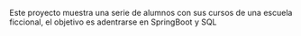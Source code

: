 Este proyecto muestra una serie de alumnos con sus cursos de una escuela ficcional, el objetivo es adentrarse en SpringBoot y SQL
